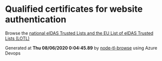 # Qualified certificates for website authentication 
 Browse the [national eIDAS Trusted Lists and the EU List of eIDAS Trusted Lists (LOTL)](https://webgate.ec.europa.eu/tl-browser/#/) 
 
 
Generated at **Thu 08/06/2020  0:04:45.89** by [node-tl-browse](https://github.com/ymedlop/node-tl-browser) using Azure Devops 
